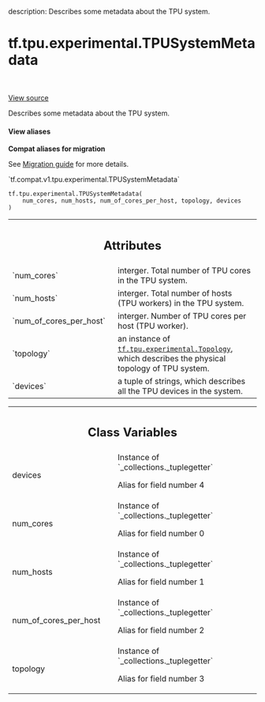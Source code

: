 description: Describes some metadata about the TPU system.

<div itemscope itemtype="http://developers.google.com/ReferenceObject">
<meta itemprop="name" content="tf.tpu.experimental.TPUSystemMetadata" />
<meta itemprop="path" content="Stable" />
<meta itemprop="property" content="__new__"/>
<meta itemprop="property" content="devices"/>
<meta itemprop="property" content="num_cores"/>
<meta itemprop="property" content="num_hosts"/>
<meta itemprop="property" content="num_of_cores_per_host"/>
<meta itemprop="property" content="topology"/>
</div>

# tf.tpu.experimental.TPUSystemMetadata

<!-- Insert buttons and diff -->

<table class="tfo-notebook-buttons tfo-api nocontent" align="left">

</table>

<a target="_blank" href="/code/stable/tensorflow/python/tpu/tpu_system_metadata.py">View source</a>



Describes some metadata about the TPU system.

<section class="expandable">
  <h4 class="showalways">View aliases</h4>
  <p>
<b>Compat aliases for migration</b>
<p>See
<a href="https://www.tensorflow.org/guide/migrate">Migration guide</a> for
more details.</p>
<p>`tf.compat.v1.tpu.experimental.TPUSystemMetadata`</p>
</p>
</section>

<pre class="devsite-click-to-copy prettyprint lang-py tfo-signature-link">
<code>tf.tpu.experimental.TPUSystemMetadata(
    num_cores, num_hosts, num_of_cores_per_host, topology, devices
)
</code></pre>



<!-- Placeholder for "Used in" -->




<!-- Tabular view -->
 <table class="responsive fixed orange">
<colgroup><col width="214px"><col></colgroup>
<tr><th colspan="2"><h2 class="add-link">Attributes</h2></th></tr>

<tr>
<td>
`num_cores`
</td>
<td>
interger. Total number of TPU cores in the TPU system.
</td>
</tr><tr>
<td>
`num_hosts`
</td>
<td>
interger. Total number of hosts (TPU workers) in the TPU system.
</td>
</tr><tr>
<td>
`num_of_cores_per_host`
</td>
<td>
interger. Number of TPU cores per host (TPU worker).
</td>
</tr><tr>
<td>
`topology`
</td>
<td>
an instance of <a href="../../../tf/tpu/experimental/Topology.md"><code>tf.tpu.experimental.Topology</code></a>, which describes the
physical topology of TPU system.
</td>
</tr><tr>
<td>
`devices`
</td>
<td>
a tuple of strings, which describes all the TPU devices in the
system.
</td>
</tr>
</table>





<!-- Tabular view -->
 <table class="responsive fixed orange">
<colgroup><col width="214px"><col></colgroup>
<tr><th colspan="2"><h2 class="add-link">Class Variables</h2></th></tr>

<tr>
<td>
devices<a id="devices"></a>
</td>
<td>
Instance of `_collections._tuplegetter`

Alias for field number 4
</td>
</tr><tr>
<td>
num_cores<a id="num_cores"></a>
</td>
<td>
Instance of `_collections._tuplegetter`

Alias for field number 0
</td>
</tr><tr>
<td>
num_hosts<a id="num_hosts"></a>
</td>
<td>
Instance of `_collections._tuplegetter`

Alias for field number 1
</td>
</tr><tr>
<td>
num_of_cores_per_host<a id="num_of_cores_per_host"></a>
</td>
<td>
Instance of `_collections._tuplegetter`

Alias for field number 2
</td>
</tr><tr>
<td>
topology<a id="topology"></a>
</td>
<td>
Instance of `_collections._tuplegetter`

Alias for field number 3
</td>
</tr>
</table>

